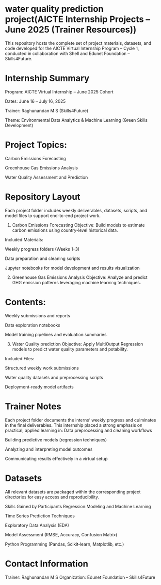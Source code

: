 # water quality prediction project(AICTE Internship Projects – June 2025 (Trainer Resources))
This repository hosts the complete set of project materials, datasets, and code developed for the AICTE Virtual Internship Program – Cycle 1, conducted in collaboration with Shell and Edunet Foundation – Skills4Future.

# Internship Summary
Program: AICTE Virtual Internship – June 2025 Cohort


Dates: June 16 – July 16, 2025


Trainer: Raghunandan M S (Skills4Future)


Theme: Environmental Data Analytics & Machine Learning (Green Skills Development)


# Project Topics:


Carbon Emissions Forecasting


Greenhouse Gas Emissions Analysis


Water Quality Assessment and Prediction



# Repository Layout
Each project folder includes weekly deliverables, datasets, scripts, and model files to support end-to-end project work.

1. Carbon Emissions Forecasting
Objective: Build models to estimate carbon emissions using country-level historical data.


Included Materials:


Weekly progress folders (Weeks 1–3)


Data preparation and cleaning scripts


Jupyter notebooks for model development and results visualization



2. Greenhouse Gas Emissions Analysis
Objective: Analyze and predict GHG emission patterns leveraging machine learning techniques.


# Contents:


Weekly submissions and reports


Data exploration notebooks


Model training pipelines and evaluation summaries



3. Water Quality prediction
Objective: Apply MultiOutput Regression models to predict water quality parameters and potability.


Included Files:


Structured weekly work submissions


Water quality datasets and preprocessing scripts


Deployment-ready model artifacts

# Trainer Notes
Each project folder documents the interns’ weekly progress and culminates in the final deliverables. This internship placed a strong emphasis on practical, applied learning in:
Data preprocessing and cleaning workflows


Building predictive models (regression techniques)


Analyzing and interpreting model outcomes


Communicating results effectively in a virtual setup



# Datasets
All relevant datasets are packaged within the corresponding project directories for easy access and reproducibility.

Skills Gained by Participants
Regression Modeling and Machine Learning


Time Series Prediction Techniques


Exploratory Data Analysis (EDA)


Model Assessment (RMSE, Accuracy, Confusion Matrix)


Python Programming (Pandas, Scikit-learn, Matplotlib, etc.)



# Contact Information
Trainer: Raghunandan M S
 Organization: Edunet Foundation – Skills4Future

